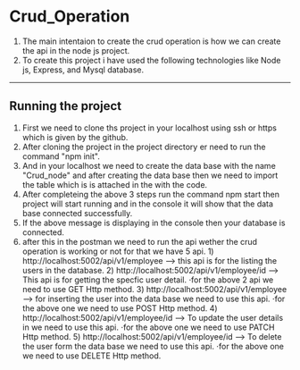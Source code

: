 # Crud_Operation
1) The main intentaion to create the crud operation is how we can create the api in the node js project.
2) To create this project i have used the following technologies like Node js, Express, and Mysql database.

---
## Running the project ##
1) First we need to clone ths project in your localhost using ssh or https which is given by the github.
2) After cloning the project in the project directory er need to run the command "npm init".
3) And in your localhost we need to create the data base with the name "Crud_node" and after creating the data base then we need to import the table which is is attached in the with the code.
4) After completeing the above 3 steps run the command npm start then project will start running and in the console it will show that the data base connected successfully.
5) If the above message is displaying in the console then your database is connected.
6) after this in the postman we need to run the api wether the crud operation is working or not for that we have 5 api.
       1) http://localhost:5002/api/v1/employee --> this api is for the listing the users in the database.
       2) http://localhost:5002/api/v1/employee/id --> This api is for  getting the specfic user detail.
           ⋅for the above 2 api we need to use GET Http method.
       3) http://localhost:5002/api/v1/employee --> for inserting the user into the data base we need to use this api.
           ⋅for the above one we need to use POST Http method.
       4) http://localhost:5002/api/v1/employee/id --> To update the user details in we need to use this api.
           ⋅for the above one we need to use PATCH Http method.
       5) http://localhost:5002/api/v1/employee/id  --> To delete the user form the data base we need to use this api.
           ⋅for the above one we need to use DELETE Http method.
